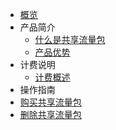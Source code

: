 
* [概览](/trafficpackage/README.md)
* 产品简介 
   * [什么是共享流量包](/trafficpackage/introduction/concept)
   * [产品优势](/trafficpackage/introduction/advantages)   
* 计费说明
   * [计费概述](/trafficpackage/introduction/charge)
* 操作指南
* [购买共享流量包](/trafficpackage/introduction/createtrafficpackage)
* [删除共享流量包](/trafficpackage/introduction/deletetrafficpackage)


